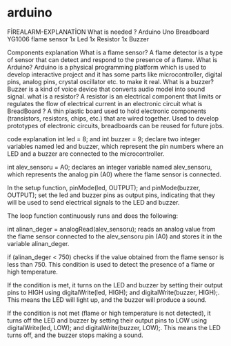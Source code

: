 # arduino
FİREALARM-EXPLANATİON 
What is needed ?
Arduino Uno 
Breadboard 
YG1006 flame sensor 
1x Led 
1x Resistor
1x Buzzer 

 Components explanation
What is a flame sensor?
A flame detector is a type of sensor that can detect and respond to the presence of a flame.
What is Arduino?
Arduino is a physical programming platform which is used to develop interactive project and it has some parts like microcontroller, digital pins, analog pins, crystal oscillator etc. to make it real.
What is a buzzer?
Buzzer is a kind of voice device that converts audio model into sound signal.
what is a resistor?
A resistor is an electrical component that limits or regulates the flow of electrical current in an electronic circuit
what is BreadBoard ?
A thin plastic board used to hold electronic components (transistors, resistors, chips, etc.) that are wired together. Used to develop prototypes of electronic circuits, breadboards can be reused for future jobs.

code explanation
int led = 8; and int buzzer = 9; declare two integer variables named led and buzzer, which represent the pin numbers where an LED and a buzzer are connected to the microcontroller.

int alev_sensoru = A0; declares an integer variable named alev_sensoru, which represents the analog pin (A0) where the flame sensor is connected.

In the setup function, pinMode(led, OUTPUT); and pinMode(buzzer, OUTPUT); set the led and buzzer pins as output pins, indicating that they will be used to send electrical signals to the LED and buzzer.

The loop function continuously runs and does the following:

int alinan_deger = analogRead(alev_sensoru); reads an analog value from the flame sensor connected to the alev_sensoru pin (A0) and stores it in the variable alinan_deger.

if (alinan_deger < 750) checks if the value obtained from the flame sensor is less than 750. This condition is used to detect the presence of a flame or high temperature.

If the condition is met, it turns on the LED and buzzer by setting their output pins to HIGH using digitalWrite(led, HIGH); and digitalWrite(buzzer, HIGH);. This means the LED will light up, and the buzzer will produce a sound.

If the condition is not met (flame or high temperature is not detected), it turns off the LED and buzzer by setting their output pins to LOW using digitalWrite(led, LOW); and digitalWrite(buzzer, LOW);. This means the LED turns off, and the buzzer stops making a sound.
